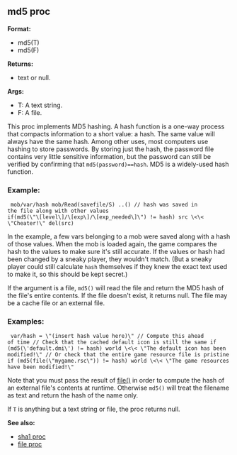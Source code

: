 ## md5 proc

<!-- -->
**Format:**
+   md5(T)
+   md5(F)
<!-- -->
**Returns:**
+   text or null.
<!-- -->
**Args:**
+   T: A text string.
+   F: A file.


This proc implements MD5 hashing. A hash function is a one-way
process that compacts information to a short value: a hash. The same
value will always have the same hash. Among other uses, most computers
use hashing to store passwords. By storing just the hash, the password
file contains very little sensitive information, but the password can
still be verified by confirming that `md5(password)==hash`. MD5 is a
widely-used hash function.
### Example:

```
 mob/var/hash mob/Read(savefile/S) ..() // hash was saved in
the file along with other values
if(md5(\"\[level\]/\[exp\]/\[exp_needed\]\") != hash) src \<\<
\"Cheater!\" del(src) 
```
 

In the example, a few vars
belonging to a mob were saved along with a hash of those values. When
the mob is loaded again, the game compares the hash to the values to
make sure it\'s still accurate. If the values or hash had been changed
by a sneaky player, they wouldn\'t match. (But a sneaky player could
still calculate `hash` themselves if they knew the exact text used to
make it, so this should be kept secret.) 

If the argument is a
file, `md5()` will read the file and return the MD5 hash of the file\'s
entire contents. If the file doesn\'t exist, it returns null. The file
may be a cache file or an external file.
### Examples:

```
 var/hash = \"(insert hash value here)\" // Compute this ahead
of time // Check that the cached default icon is still the same if
(md5(\'default.dmi\') != hash) world \<\< \"The default icon has been
modified!\" // Or check that the entire game resource file is pristine
if (md5(file(\"mygame.rsc\")) != hash) world \<\< \"The game resources
have been modified!\" 
```
 

Note that you must pass the
result of [file()](/ref/proc/file.md) in order to compute the hash of
an external file\'s contents at runtime. Otherwise `md5()` will treat
the filename as text and return the hash of the name only. 

If
`T` is anything but a text string or file, the proc returns null.

**See also:**
+   [sha1 proc](/ref/proc/sha1.md) 
+   [file proc](/ref/proc/file.md) 